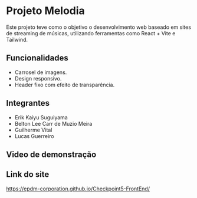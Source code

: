 # Projeto Melodia
Este projeto teve como o objetivo o desenvolvimento web baseado em sites de streaming de músicas, utilizando ferramentas como React + Vite e Tailwind.

## Funcionalidades
- Carrosel de imagens.
- Design responsivo.
- Header fixo com efeito de transparência.

## Integrantes
- Erik Kaiyu Suguiyama
- Belton Lee Carr de Muzio Meira
- Guilherme Vital
- Lucas Guerreiro

## Video de demonstração

## Link do site
https://epdm-corporation.github.io/Checkpoint5-FrontEnd/
